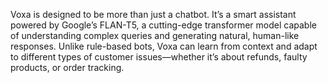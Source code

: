 Voxa is designed to be more than just a chatbot. It’s a smart assistant powered by Google’s FLAN-T5, a cutting-edge transformer model capable of understanding complex queries and generating natural, human-like responses. Unlike rule-based bots, Voxa can learn from context and adapt to different types of customer issues—whether it’s about refunds, faulty products, or order tracking. 

